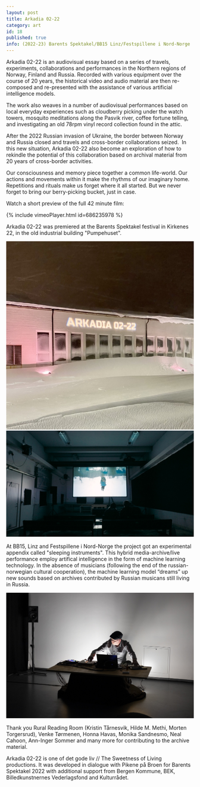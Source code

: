 ```yaml
---
layout: post
title: Arkadia 02-22
category: art
id: 18
published: true
info: (2022-23) Barents Spektakel/BB15 Linz/Festspillene i Nord-Norge
---
```

Arkadia 02-22 is an audiovisual essay based on a series of travels, experiments, collaborations and performances in the Northern regions of Norway, Finland and Russia. Recorded with various equipment over the course of 20 years, the historical video and audio material are then re-composed and re-presented with the assistance of various artificial intelligence models.  
  
The work also weaves in a number of audiovisual performances based on local everyday experiences such as cloudberry picking under the watch towers, mosquito meditations along the Pasvik river, coffee fortune telling, and investigating an old 78rpm vinyl record collection found in the attic.  
  
After the 2022 Russian invasion of Ukraine, the border between Norway and Russia closed and travels and cross-border collaborations seized.  In this new situation, Arkadia 02-22 also become an exploration of how to rekindle the potential of this collaboration based on archival material from 20 years of cross-border activities.  
  
Our consciousness and memory piece together a common life-world. Our actions and movements within it make the rhythms of our imaginary home. Repetitions and rituals make us forget where it all started. But we never forget to bring our berry-picking bucket, just in case.  
  
Watch a short preview of the full 42 minute film:  
  
{% include vimeoPlayer.html id=686235978 %}  
  
Arkadia 02-22 was premiered at the Barents Spektakel festival in Kirkenes 22, in the old industrial building "Pumpehuset".  
  
![IMG_8009.jpg](images/blobs/IMG_8009.jpg)  
![arkadia-barents-doku.jpg](images/blobs/arkadia-barents-doku.jpg)  
  
At BB15, Linz and Festspillene i Nord-Norge the project got an experimental appendix called "sleeping instruments". This hybrid media-archive/live performance employ artifical intelligence in the form of machine learning technology. In the absence of musicians (following the end of the russian-norwegian cultural cooperation), the machine learning model “dreams” up new sounds based on archives contributed by Russian musicans still living in Russia.  
  
![52882700212_ce7f7b7829_o.jpg](images/blobs/52882700212_ce7f7b7829_o.jpg)  
  
Thank you Rural Reading Room (Kristin Tårnesvik, Hilde M. Methi, Morten Torgersrud), Venke Tørmenen, Honna Havas, Monika Sandnesmo, Neal Cahoon, Ann-Inger Sommer and many more for contributing to the archive material.   
  
Arkadia 02-22 is one of det gode liv // The Sweetness of Living productions. It was developed in dialogue with Pikene på Broen for Barents Spektakel 2022 with additional support from Bergen Kommune, BEK, Billedkunstnernes Vederlagsfond and Kulturrådet.